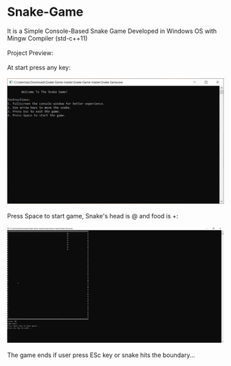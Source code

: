 # Snake-Game
It is a Simple Console-Based Snake Game Developed in Windows OS with Mingw Compiler (std-c++11)
<br><br>
Project Preview:
<br><br>
At start press any key:
<br><br>
![](https://raw.githubusercontent.com/Lakshay-Dhingra/Snake-Game/master/images/img1.PNG)
<br><br>
Press Space to start game, Snake's head is @ and food is +:
<br><br>
![](https://raw.githubusercontent.com/Lakshay-Dhingra/Snake-Game/master/images/img2.PNG)
<br><br>
The game ends if user press ESc key or snake hits the boundary...
